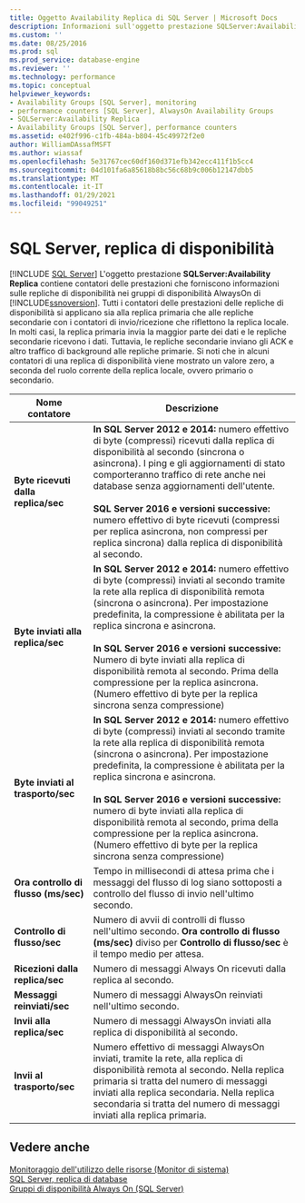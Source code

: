 ```yaml
---
title: Oggetto Availability Replica di SQL Server | Microsoft Docs
description: Informazioni sull'oggetto prestazione SQLServer:Availability Replica, che contiene contatori delle prestazioni sulle repliche di disponibilità nei gruppi di disponibilità Always On.
ms.custom: ''
ms.date: 08/25/2016
ms.prod: sql
ms.prod_service: database-engine
ms.reviewer: ''
ms.technology: performance
ms.topic: conceptual
helpviewer_keywords:
- Availability Groups [SQL Server], monitoring
- performance counters [SQL Server], AlwaysOn Availability Groups
- SQLServer:Availability Replica
- Availability Groups [SQL Server], performance counters
ms.assetid: e402f996-c1fb-484a-b804-45c49972f2e0
author: WilliamDAssafMSFT
ms.author: wiassaf
ms.openlocfilehash: 5e31767cec60df160d371efb342ecc411f1b5cc4
ms.sourcegitcommit: 04d101fa6a85618b8bc56c68b9c006b12147dbb5
ms.translationtype: MT
ms.contentlocale: it-IT
ms.lasthandoff: 01/29/2021
ms.locfileid: "99049251"
---
```

# <a name="sql-server-availability-replica"></a>SQL Server, replica di disponibilità

 [!INCLUDE [SQL Server](../../includes/applies-to-version/sqlserver.md)]
  L'oggetto prestazione **SQLServer:Availability Replica** contiene contatori delle prestazioni che forniscono informazioni sulle repliche di disponibilità nei gruppi di disponibilità AlwaysOn di [!INCLUDE[ssnoversion](../../includes/ssnoversion-md.md)]. Tutti i contatori delle prestazioni delle repliche di disponibilità si applicano sia alla replica primaria che alle repliche secondarie con i contatori di invio/ricezione che riflettono la replica locale. In molti casi, la replica primaria invia la maggior parte dei dati e le repliche secondarie ricevono i dati. Tuttavia, le repliche secondarie inviano gli ACK e altro traffico di background alle repliche primarie. Si noti che in alcuni contatori di una replica di disponibilità viene mostrato un valore zero, a seconda del ruolo corrente della replica locale, ovvero primario o secondario.  
  
|Nome contatore|Descrizione|  
|------------------|-----------------|  
|**Byte ricevuti dalla replica/sec**|**In SQL Server 2012 e 2014:** numero effettivo di byte (compressi) ricevuti dalla replica di disponibilità al secondo (sincrona o asincrona). I ping e gli aggiornamenti di stato comporteranno traffico di rete anche nei database senza aggiornamenti dell'utente. <BR/> <BR/> **SQL Server 2016 e versioni successive:** numero effettivo di byte ricevuti (compressi per replica asincrona, non compressi per replica sincrona) dalla replica di disponibilità al secondo.|  
|**Byte inviati alla replica/sec**|**In SQL Server 2012 e 2014:** numero effettivo di byte (compressi) inviati al secondo tramite la rete alla replica di disponibilità remota (sincrona o asincrona). Per impostazione predefinita, la compressione è abilitata per la replica sincrona e asincrona. <BR/> <BR/> **In SQL Server 2016 e versioni successive:** Numero di byte inviati alla replica di disponibilità remota al secondo. Prima della compressione per la replica asincrona. (Numero effettivo di byte per la replica sincrona senza compressione)|  
|**Byte inviati al trasporto/sec**|**In SQL Server 2012 e 2014:** numero effettivo di byte (compressi) inviati al secondo tramite la rete alla replica di disponibilità remota (sincrona o asincrona). Per impostazione predefinita, la compressione è abilitata per la replica sincrona e asincrona. <BR/> <BR/> **In SQL Server 2016 e versioni successive:** numero di byte inviati alla replica di disponibilità remota al secondo, prima della compressione per la replica asincrona. (Numero effettivo di byte per la replica sincrona senza compressione)|  
|**Ora controllo di flusso (ms/sec)**|Tempo in millisecondi di attesa prima che i messaggi del flusso di log siano sottoposti a controllo del flusso di invio nell'ultimo secondo.|  
|**Controllo di flusso/sec**|Numero di avvii di controlli di flusso nell'ultimo secondo. **Ora controllo di flusso (ms/sec)** diviso per **Controllo di flusso/sec** è il tempo medio per attesa.|  
|**Ricezioni dalla replica/sec**|Numero di messaggi Always On ricevuti dalla replica al secondo.|  
|**Messaggi reinviati/sec**|Numero di messaggi AlwaysOn reinviati nell'ultimo secondo.|  
|**Invii alla replica/sec**|Numero di messaggi AlwaysOn inviati alla replica di disponibilità al secondo.|  
|**Invii al trasporto/sec**|Numero effettivo di messaggi AlwaysOn inviati, tramite la rete, alla replica di disponibilità remota al secondo. Nella replica primaria si tratta del numero di messaggi inviati alla replica secondaria. Nella replica secondaria si tratta del numero di messaggi inviati alla replica primaria.|  
  
## <a name="see-also"></a>Vedere anche 
 
 [Monitoraggio dell'utilizzo delle risorse &#40;Monitor di sistema&#41;](../../relational-databases/performance-monitor/monitor-resource-usage-system-monitor.md)   
 [SQL Server, replica di database](../../relational-databases/performance-monitor/sql-server-database-replica.md)   
 [Gruppi di disponibilità Always On (SQL Server)](../../database-engine/availability-groups/windows/always-on-availability-groups-sql-server.md)  
  
  
